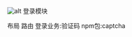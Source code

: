 ![alt](https://cdn.staticaly.com/gh/845415120/picx-images-hosting@master/20230806/image.57fnmovf7o40.png)
登录模块

布局
路由
登录业务:验证码 npm包:captcha